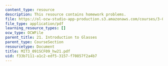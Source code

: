 ```yaml
---
content_type: resource
description: This resource contains homework problems.
file: https://ol-ocw-studio-app-production.s3.amazonaws.com/courses/3-091sc-introduction-to-solid-state-chemistry-fall-2010/f33b7111a1c2edf53157f70857f2a4b7_MIT3_091SCF09_hw21.pdf
file_type: application/pdf
learning_resource_types: []
ocw_type: OCWFile
parent_title: 21. Introduction to Glasses
parent_type: CourseSection
resourcetype: Document
title: MIT3_091SCF09_hw21.pdf
uid: f33b7111-a1c2-edf5-3157-f70857f2a4b7
---
```

